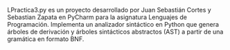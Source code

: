 LPractica3.py es un proyecto desarrollado por Juan Sebastián Cortes y Sebastian Zapata en PyCharm para la asignatura Lenguajes de Programación. Implementa un analizador sintáctico en Python que genera árboles de derivación y árboles sintácticos abstractos (AST) a partir de una gramática en formato BNF.
